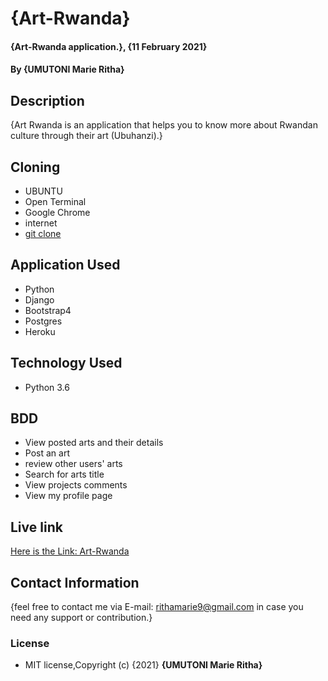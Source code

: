 # {Art-Rwanda}

#### {Art-Rwanda application.}, {11 February 2021}
#### By **{UMUTONI Marie Ritha}**

## Description

{Art Rwanda is an application that helps you to know more about Rwandan culture through their art (Ubuhanzi).}

## Cloning

* UBUNTU
* Open Terminal
* Google Chrome
* internet
* [git clone](https://github.com/UMUTONIRitha/Art_Rwanda.git)

## Application Used

* Python
* Django
* Bootstrap4
* Postgres
* Heroku

## Technology Used

* Python 3.6

## BDD

* View posted arts and their details
* Post an art
* review other users' arts
* Search for arts title
* View projects comments
* View my profile page


## Live link 

[Here is the Link: Art-Rwanda](https://rithart.herokuapp.com/ "Art")

## Contact Information

{feel free to contact me via E-mail: rithamarie9@gmail.com in case you need any support or contribution.}

### License

* MIT license,Copyright (c) {2021} **{UMUTONI Marie Ritha}**